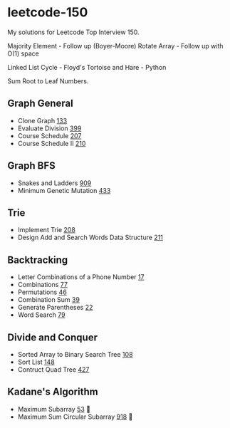 # leetcode-150

My solutions for Leetcode Top Interview 150.

Majority Element - Follow up (Boyer-Moore)
Rotate Array - Follow up with O(1) space

Linked List Cycle - Floyd's Tortoise and Hare - Python

Sum Root to Leaf Numbers.

## Graph General

- Clone Graph [133](./clone-graph-133.py)
- Evaluate Division [399](./evaluate-division-399.py)
- Course Schedule [207](./course-schedule-207.py)
- Course Schedule II [210](./course-schedule-ii-210.py)

## Graph BFS

- Snakes and Ladders [909](./snakes-and-ladders-909.py)
- Minimum Genetic Mutation [433](./minimum-genetic-mutation-433.py)

## Trie

- Implement Trie [208](./implement-trie-208.py)
- Design Add and Search Words Data Structure [211](./word-dictionary-211.py)

## Backtracking

- Letter Combinations of a Phone Number [17](./letter-combinations-17.py)
- Combinations [77](./combinations-77.py)
- Permutations [46](./permutations-46.py)
- Combination Sum [39](./combination-sum-39.py)
- Generate Parentheses [22](./generate-parenthese-22.py)
- Word Search [79](./word-search-79.py)

## Divide and Conquer

- Sorted Array to Binary Search Tree [108](./sorted-array-to-binary-search-tree-108.py)
- Sort List [148](./sort-list-148.py)
- Contruct Quad Tree [427](./contruct-quad-tree-427.py)

## Kadane's Algorithm

- Maximum Subarray [53](./maximum-subarray-53.py) 🎋
- Maximum Sum Circular Subarray [918](./maximum-sum-circular-subarray-918.py) 🎋
